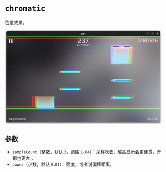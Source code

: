 # `chromatic`

色差效果。

![示例](image/chromatic.png)

## 参数

- `sampleCount`（整数，默认 `3`，范围 `1-64`）：采样次数，越高显示会更连贯，开销也更大；
- `power`（小数，默认 `0.01`）：强度，或者说偏移距离。
